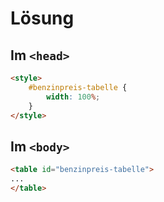 # Lösung
## Im `<head>`
```html
<style>
    #benzinpreis-tabelle {
        width: 100%;
    }
</style>
```

## Im `<body>`
```html
<table id="benzinpreis-tabelle">
...
</table>
```